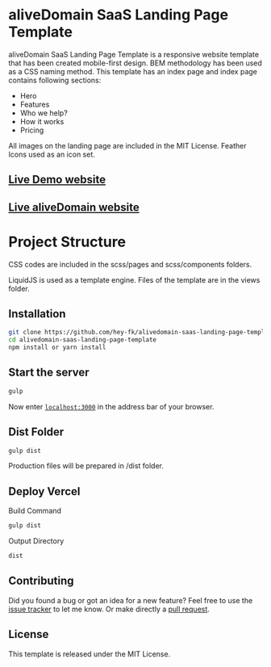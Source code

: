 # aliveDomain SaaS Landing Page Template

aliveDomain SaaS Landing Page Template is a responsive website template that has been created mobile-first design. BEM methodology has been used as a CSS naming method. This template has an index page and index page contains following sections:

- Hero
- Features
- Who we help?
- How it works
- Pricing

All images on the landing page are included in the MIT License. Feather Icons used as an icon set.

## [Live Demo website](https://alivedomain-landing-page-template.vercel.app/)

## [Live aliveDomain website](https://alivedomain.com/)

# Project Structure

CSS codes are included in the scss/pages and scss/components folders.

LiquidJS is used as a template engine.
Files of the template are in the views folder.

## Installation

```bash
git clone https://github.com/hey-fk/alivedomain-saas-landing-page-template
cd alivedomain-saas-landing-page-template
npm install or yarn install
```

## Start the server

```bash
gulp
```

Now enter [`localhost:3000`](http://localhost:3000) in the address bar of your browser.

## Dist Folder

```bash
gulp dist
```

Production files will be prepared in /dist folder.

## Deploy Vercel

Build Command
```bash
gulp dist
```

Output Directory
```bash
dist
```

## Contributing

Did you found a bug or got an idea for a new feature? Feel free to use the [issue tracker](https://github.com/hey-fk/alivedomain-saas-landing-page-template/issues) to let me know. Or make directly a [pull request](https://github.com/hey-fk/alivedomain-saas-landing-page-template/pulls).

## License

This template is released under the MIT License.